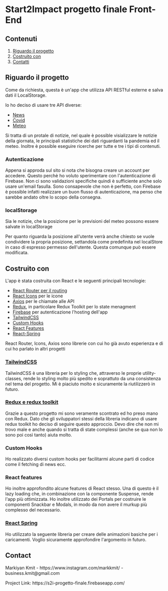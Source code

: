 <h1>Start2Impact progetto finale Front-End</h1>

<h2>Contenuti</h2>
<ol>
    <li><a href="#about">Riguardo il progetto</a></li>
    <li><a href="#built">Costruito con</a></li>
    <li><a href="#contact">Contatti</a></li>
</ol>

<h2 id="about">Riguardo il progetto</h2>
<p>Come da richiesta, questa è un'app che utilizza API RESTful esterne e salva dati il LocalStorage.</p>

<p>Io ho deciso di usare tre API diverse:</p>

<ul>
    <li><a href="https://newsapi.org/">News</a></li>
    <li><a href="https://rapidapi.com/api-sports/api/covid-193/">Covid</a></li>
    <li><a href="https://rapidapi.com/weatherapi/api/weatherapi-com/">Meteo</a></li>
</ul>

<p>Si tratta di un protale di notizie, nel quale è possible visializzare le notizie della giornata, le principali statistiche dei dati riguardanti la pandemia ed il meteo. Inoltre è possible eseguire ricerche per tutte e tre i tipi di contenuti.</p>

<h3>Autenticazione</h3>

<p>Appena si approda sul sito si nota che bisogna creare un account per accedere. Questo perchè ho voluto sperimentare con l'autenticazione di Firebase. Non ci sono validazioni specifiche quindi è sufficiente anche solo usare un'email fasulla. Sono consapevole che non è perfetto, con Firebase è possible infatti realizzare un buon flusso di autenticazione, ma penso che sarebbe andato oltre lo scopo della consegna.</p>

<h3>localStorage</h3>

<p>Sia le notizie, che la posizione per le previsioni del meteo possono essere salvate in localStorage</p>
<p>Per quanto riguarda la posizione all'utente verrà anche chiesto se vuole condividere la propria posizione, settandola come predefinita nel localStore in caso di espresso permesso dell'utente. Questa comunque può essere modificata.</p>

<h2 id="built">Costruito con</h2>
<p>L'app è stata costruita con React e le seguenti principali tecnologie:</p>
<ul>
    <li><a href="#router">React Router per il routing</li>
    <li><a href="#icons">React Icons</a> per le icone</li>
    <li><a href="#axios">Axios</a> per le chiamate alle API</li>
    <li><a href="#redux">Redux</a>, in particolare Redux Toolkit per lo state menagment</li>
    <li><a href="#firebase">Firebase</a> per autenticazione l'hosting dell'app</li>
    <li><a href="#tailwind">TailwindCSS</a></li>
    <li><a href="#custom-hooks">Custom Hooks</a></li>
    <li><a href="#features">React Features</a></li>
    <li><a href="#spring">React-Spring</a></li>
</ul>

<p>React Router, Icons, Axios sono librerie con cui ho già avuto esperienza e di cui ho parlato in altri progetti</p>

<h3 id='tailwind'><a href='https://tailwindcss.com/'>TailwindCSS</a></h3>
<p>TailwindCSS è una libreria per lo styling che, attraverso le proprie utility-classes, rende lo styling molto più spedito e soprattuto da una consistenza nel tema del progetto. Mi è piaciuto molto e sicuramente la riutilizzerò in futuro.</p>

<h3 id='redux'><a href=''>Redux e redux toolkit</a></h3>
<p>Grazie a questo progetto mi sono veramente scontrato ed ho preso mano con Redux. Dato che gli sviluppatori stessi della libreria indicano di usare redux toolkit ho deciso di seguire questo approccio. Devo dire che non mi trovo male e anche quando si tratta di state complessi (anche se qua non lo sono poi così tanto) aiuta molto.</p>

<h3 id='custom-hooks'>Custom Hooks</h3>
<p>Ho realizzato diversi custom hooks per facilitarmi alcune parti di codice come il fetching di news ecc.</p>

<h3 id='features'>React features</h3>
<p>Ho inoltre approfondito alcune features di React stesso. Una di questo è il lazy loading che, in combinazione con la componente Suspense, rende l'app più ottimizzata.
Ho inoltre utilizzato dei Portals per costruire le componenti Snackbar e Modals, in modo da non avere il murkup più complesso del necessario. 
</p>

<h3 id='spring'><a href='https://react-spring.io/'>React Spring</a></h3>
<p>Ho utilizzato la seguente libreria per creare delle animazioni basiche per i caricamenti. Voglio sicuramente approfondire l'argomento in futuro.
</p>

<h2 id="contact">Contact</h2>
<p>Markiyan Kmit - https://www.instagram.com/markkmit/ - business.kmit@gmail.com</p>

<p>Project Link: https://s2i-progetto-finale.firebaseapp.com/</p>
